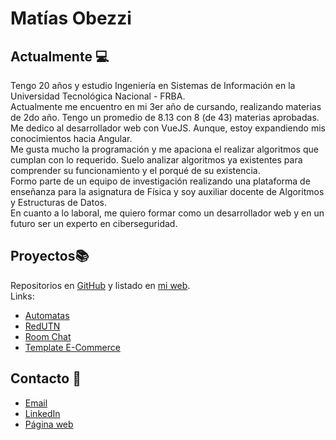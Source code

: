 # Matías Obezzi

## Actualmente 💻
Tengo 20 años y estudio Ingeniería en Sistemas de Información en la Universidad Tecnológica Nacional - FRBA.  
Actualmente me encuentro en mi 3er año de cursando, realizando materias de 2do año. Tengo un promedio de 8.13 con 8 (de 43) materias aprobadas.  
Me dedico al desarrollador web con VueJS. Aunque, estoy expandiendo mis conocimientos hacia Angular.  
Me gusta mucho la programación y me apaciona el realizar algoritmos que cumplan con lo requerido. Suelo analizar algoritmos ya existentes para comprender su funcionamiento y el porqué de su existencia.  
Formo parte de un equipo de investigación realizando una plataforma de enseñanza para la asignatura de Física y soy auxiliar docente de Algoritmos y Estructuras de Datos.  
En cuanto a lo laboral, me quiero formar como un desarrollador web y en un futuro ser un experto en ciberseguridad.

## Proyectos📚
Repositorios en [GitHub](https://github.com/Matias-Obezzi?tab=repositories) y listado en [mi web](https://matias-obezzi.github.io/#proyectos).  
Links:
- [Automatas](https://automatas-mo.web.app)
- [RedUTN](https://redutn-mo.web.app)
- [Room Chat](https://mo-socket-chat.herokuapp.com)
- [Template E-Commerce](https://ludetex-mo.web.app)

## Contacto 📱
- [Email](mailto:matiasobezzi@gmail.com)
- [LinkedIn](https://linkedin.com/in/Matias-Obezzi)
- [Página web](https://matias-obezzi.github.io)